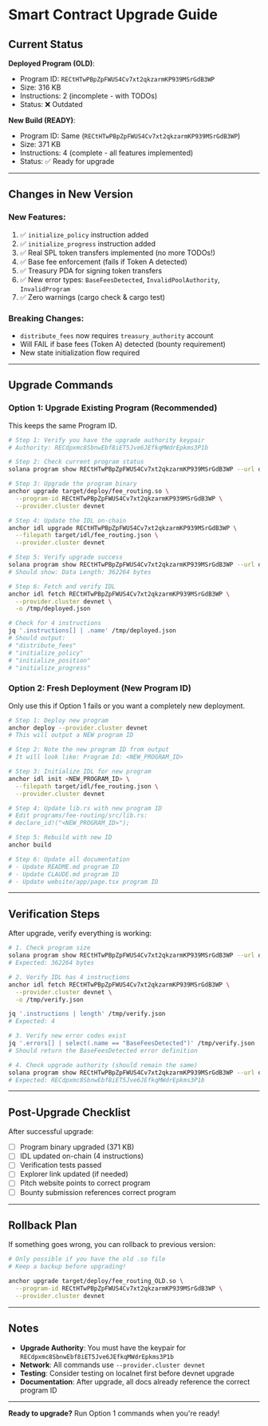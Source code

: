 # Smart Contract Upgrade Guide

## Current Status

**Deployed Program (OLD)**:
- Program ID: `RECtHTwPBpZpFWUS4Cv7xt2qkzarmKP939MSrGdB3WP`
- Size: 316 KB
- Instructions: 2 (incomplete - with TODOs)
- Status: ❌ Outdated

**New Build (READY)**:
- Program ID: Same (`RECtHTwPBpZpFWUS4Cv7xt2qkzarmKP939MSrGdB3WP`)
- Size: 371 KB
- Instructions: 4 (complete - all features implemented)
- Status: ✅ Ready for upgrade

---

## Changes in New Version

### New Features:
1. ✅ `initialize_policy` instruction added
2. ✅ `initialize_progress` instruction added
3. ✅ Real SPL token transfers implemented (no more TODOs!)
4. ✅ Base fee enforcement (fails if Token A detected)
5. ✅ Treasury PDA for signing token transfers
6. ✅ New error types: `BaseFeesDetected`, `InvalidPoolAuthority`, `InvalidProgram`
7. ✅ Zero warnings (cargo check & cargo test)

### Breaking Changes:
- `distribute_fees` now requires `treasury_authority` account
- Will FAIL if base fees (Token A) detected (bounty requirement)
- New state initialization flow required

---

## Upgrade Commands

### Option 1: Upgrade Existing Program (Recommended)

This keeps the same Program ID.

```bash
# Step 1: Verify you have the upgrade authority keypair
# Authority: RECdpxmc8SbnwEbf8iET5Jve6JEfkqMWdrEpkms3P1b

# Step 2: Check current program status
solana program show RECtHTwPBpZpFWUS4Cv7xt2qkzarmKP939MSrGdB3WP --url devnet

# Step 3: Upgrade the program binary
anchor upgrade target/deploy/fee_routing.so \
  --program-id RECtHTwPBpZpFWUS4Cv7xt2qkzarmKP939MSrGdB3WP \
  --provider.cluster devnet

# Step 4: Update the IDL on-chain
anchor idl upgrade RECtHTwPBpZpFWUS4Cv7xt2qkzarmKP939MSrGdB3WP \
  --filepath target/idl/fee_routing.json \
  --provider.cluster devnet

# Step 5: Verify upgrade success
solana program show RECtHTwPBpZpFWUS4Cv7xt2qkzarmKP939MSrGdB3WP --url devnet
# Should show: Data Length: 362264 bytes

# Step 6: Fetch and verify IDL
anchor idl fetch RECtHTwPBpZpFWUS4Cv7xt2qkzarmKP939MSrGdB3WP \
  --provider.cluster devnet \
  -o /tmp/deployed.json

# Check for 4 instructions
jq '.instructions[] | .name' /tmp/deployed.json
# Should output:
# "distribute_fees"
# "initialize_policy"
# "initialize_position"
# "initialize_progress"
```

### Option 2: Fresh Deployment (New Program ID)

Only use this if Option 1 fails or you want a completely new deployment.

```bash
# Step 1: Deploy new program
anchor deploy --provider.cluster devnet
# This will output a NEW program ID

# Step 2: Note the new program ID from output
# It will look like: Program Id: <NEW_PROGRAM_ID>

# Step 3: Initialize IDL for new program
anchor idl init <NEW_PROGRAM_ID> \
  --filepath target/idl/fee_routing.json \
  --provider.cluster devnet

# Step 4: Update lib.rs with new program ID
# Edit programs/fee-routing/src/lib.rs:
# declare_id!("<NEW_PROGRAM_ID>");

# Step 5: Rebuild with new ID
anchor build

# Step 6: Update all documentation
# - Update README.md program ID
# - Update CLAUDE.md program ID
# - Update website/app/page.tsx program ID
```

---

## Verification Steps

After upgrade, verify everything is working:

```bash
# 1. Check program size
solana program show RECtHTwPBpZpFWUS4Cv7xt2qkzarmKP939MSrGdB3WP --url devnet | grep "Data Length"
# Expected: 362264 bytes

# 2. Verify IDL has 4 instructions
anchor idl fetch RECtHTwPBpZpFWUS4Cv7xt2qkzarmKP939MSrGdB3WP \
  --provider.cluster devnet \
  -o /tmp/verify.json

jq '.instructions | length' /tmp/verify.json
# Expected: 4

# 3. Verify new error codes exist
jq '.errors[] | select(.name == "BaseFeesDetected")' /tmp/verify.json
# Should return the BaseFeesDetected error definition

# 4. Check upgrade authority (should remain the same)
solana program show RECtHTwPBpZpFWUS4Cv7xt2qkzarmKP939MSrGdB3WP --url devnet | grep "Authority"
# Expected: RECdpxmc8SbnwEbf8iET5Jve6JEfkqMWdrEpkms3P1b
```

---

## Post-Upgrade Checklist

After successful upgrade:

- [ ] Program binary upgraded (371 KB)
- [ ] IDL updated on-chain (4 instructions)
- [ ] Verification tests passed
- [ ] Explorer link updated (if needed)
- [ ] Pitch website points to correct program
- [ ] Bounty submission references correct program

---

## Rollback Plan

If something goes wrong, you can rollback to previous version:

```bash
# Only possible if you have the old .so file
# Keep a backup before upgrading!

anchor upgrade target/deploy/fee_routing_OLD.so \
  --program-id RECtHTwPBpZpFWUS4Cv7xt2qkzarmKP939MSrGdB3WP \
  --provider.cluster devnet
```

---

## Notes

- **Upgrade Authority**: You must have the keypair for `RECdpxmc8SbnwEbf8iET5Jve6JEfkqMWdrEpkms3P1b`
- **Network**: All commands use `--provider.cluster devnet`
- **Testing**: Consider testing on localnet first before devnet upgrade
- **Documentation**: After upgrade, all docs already reference the correct program ID

---

**Ready to upgrade?** Run Option 1 commands when you're ready!

